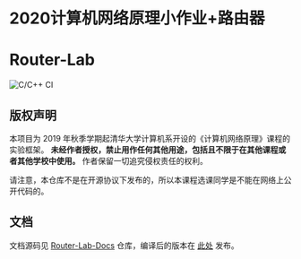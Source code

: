 # 2020计算机网络原理小作业+路由器
# Router-Lab

![C/C++ CI](https://github.com/z4yx/Router-Lab/workflows/C/C++%20CI/badge.svg)

## 版权声明

本项目为 2019 年秋季学期起清华大学计算机系开设的《计算机网络原理》课程的实验框架。
**未经作者授权，禁止用作任何其他用途，包括且不限于在其他课程或者其他学校中使用。**
作者保留一切追究侵权责任的权利。

请注意，本仓库不是在开源协议下发布的，所以本课程选课同学是不能在网络上公开代码的。

## 文档

文档源码见 [Router-Lab-Docs](https://github.com/thu-cs-lab/Router-Lab-Docs) 仓库，编译后的版本在 [此处](https://lab.cs.tsinghua.edu.cn/router/doc/) 发布。
